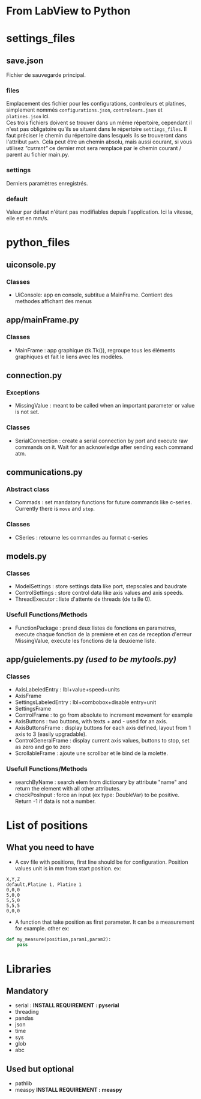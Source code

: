 # From LabView to Python

# settings_files
## save.json
Fichier de sauvegarde principal.
### files
Emplacement des fichier pour les configurations, controleurs et platines, simplement nommés `configurations.json`, `controleurs.json` et `platines.json` ici.  
Ces trois fichiers doivent se trouver dans un même répertoire, cependant il n'est pas obligatoire qu'ils se situent dans le répertoire `settings_files`. Il faut préciser le chemin du répertoire dans lesquels ils se trouveront dans l'attribut `path`. Cela peut être un chemin absolu, mais aussi courant, si vous utilisez *"current"* ce dernier mot sera remplacé par le chemin courant / parent au fichier main.py.
### settings
Derniers paramètres enregistrés.
### default
Valeur par défaut n'étant pas modifiables depuis l'application. Ici la vitesse, elle est en mm/s.

# python_files
## uiconsole.py
### Classes
- UiConsole: app en console, subtitue a MainFrame. Contient des methodes affichant des menus

## app/mainFrame.py
### Classes
- MainFrame : app graphique (tk.Tk()), regroupe tous les éléments graphiques et fait le liens avec les modèles.

## connection.py
### Exceptions
- MissingValue : meant to be called when an important parameter or value is not set.
### Classes
- SerialConnection : create a serial connection by port and execute raw commands on it. Wait for an acknowledge after sending each command atm.

## communications.py
### Abstract class
- Commads : set mandatory functions for future commands like c-series. Currently there is `move` and `stop`.
### Classes
- CSeries : retourne les commandes au format c-series

## models.py
### Classes
- ModelSettings : store settings data like port, stepscales and baudrate
- ControlSettings : store control data like axis values and axis speeds.
- ThreadExecutor : liste d'attente de threads (de taille 0).
### Usefull Functions/Methods
- FunctionPackage : prend deux listes de fonctions en parametres, execute chaque fonction de la premiere et en cas de reception d'erreur MissingValue, execute les fonctions de la deuxieme liste.

## app/guielements.py *(used to be mytools.py)*
### Classes
- AxisLabeledEntry : lbl+value+speed+units
- AxisFrame
- SettingsLabeledEntry : lbl+combobox+disable entry+unit
- SettingsFrame
- ControlFrame : to go from absolute to increment movement for example
- AxisButtons : two buttons, with texts + and - used for an axis.
- AxisButtonsFrame : display buttons for each axis defined, layout from 1 axis to 3 (easily upgradable).
- ControlGeneralFrame : display current axis values, buttons to stop, set as zero and go to zero
- ScrollableFrame : ajoute une scrollbar et le bind de la molette.

### Usefull Functions/Methods
- searchByName : search elem from dictionary by attribute "name" and return the element with all other attributes.
- checkPosInput : force an input (ex type: DoubleVar) to be positive. Return -1 if data is not a number.

# List of positions
## What you need to have
- A csv file with positions, first line should be for configuration. Position values unit is in mm from start position.
ex: 
```csv
X,Y,Z
default,Platine 1, Platine 1
0,0,0
5,0,0
5,5,0
5,5,5
0,0,0
```
- A function that take position as first parameter.
It can be a measurement for example.
other ex:
```python
def my_measure(position,param1,param2):
    pass
```

# Libraries
## Mandatory
- serial : **INSTALL REQUIREMENT : pyserial**
- threading
- pandas
- json
- time
- sys
- glob
- abc
## Used but optional
- pathlib
- measpy **INSTALL REQUIREMENT : measpy**
